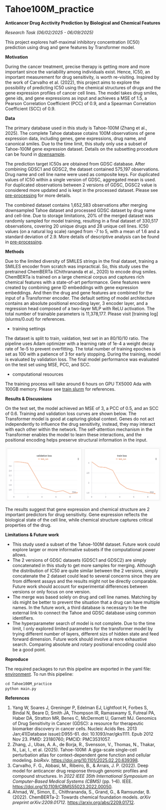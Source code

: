 # Tahoe100M_practice

**Anticancer Drug Acctivity Prediction by Biological and Chemical Features**

*Research Task (06/02/2025 - 06/09/2025)*

This project explores half-maximal inhibitory concentration (IC50) prediction using drug and gene features by Transformer model.

**Motivation**

During the cancer treatment, precise therapy is getting more and more important since the variability among individuals exist. Hence, IC50, an important measurement for drug sensitivity, is worth re-visiting. Inspired by the work of Carvalho et al. (2022), this project aims to explore the possibility of predicting IC50 using the chemical structures of drugs and the gene expression profiles of cancer cell lines. The model takes drug smiles, gene ids, and gene expressions as input and achieves a MSE of 1.5, a Pearson Correlation Coefficient (PCC) of 0.9, and a Spearman Correlation Coefficient (SCC) of 0.9.

**Data**

The primary database used in this study is Tahoe-100M (Zhang et al., 2025). The complete Tahoe database cotains 100M observations of gene expression data, including genes, gene expressions, drug name, and canonical smiles. Due to the time limit, this study only use a subset of Tahoe-100M gene expression dataset. Details on the subsetting procedure can be found in [downsample](downsample.py).

The prediction target IC50s are obtained from GDSC database. After combining GDSC1 and GDSC2, the dataset contained 575,197 observations. Drug name and cell line name were used as composite keys. For duplicated values of IC50 within a single version of GDSC, aggregated mean is used. For duplicated observations between 2 versions of GDSC, DGSC2 value is considered more updated and is kept in the processed dataset. Please see [pre-processing](preprocessing.ipynb) for more details.

The combined dataset contains 1,652,583 observations after merging downsampled Tahoe dataset and processed GDSC dataset by drug name and cell-line. Due to storage limitations, 20% of the merged dataset was randomly sampled for model training, resulting in a final dataset of 330,517 observations, covering 20 unique drugs and 28 unique cell lines. IC50 values (on a natural log scale) ranged from -7 to 5, with a mean of 1.6 and a standard deviation of 2.9. More details of descriptive analysis can be found in [pre-processing](preprocessing.ipynb).

**Methods**

Due to the limited diversity of SMILES strings in the final dataset, training a SMILES encoder from scratch was impractical. So, this study uses the pretrained ChemBERTa (Chithrananda et al., 2020) to encode drug smiles. ChemBERTa is trained on a large chemical corpus and captures rich chemical features with a state-of-art performance. Gene features were created by combining gene ID embeddings with gene expression embeddings. And then the drug and gene features are combined for the input of a Transformer encoder. The default setting of model architecture contains an absolute positional encoding layer, 3 encoder layer, and a regression head composed of a two-layer MLP with ReLU activation. The total number of trainable parameters is 11,378,177. Please visit [training log] (slurms/0.out) for references.

 - training settings

 The dataset is split to train, valdation, test set  in an 80/10/10 ratio. The pipeline uses Adam optimizer with a learning rate of 1e-4 a weight decay rate of 1e-5 to prevent overfitting. The total number of training epoches is set as 100 with a patience of 3 for early stopping. During the training, model is evaluated by validation loss. The final model performance was evaluated on the test set using MSE, PCC, and SCC.
 - computational resources

 The training process will take around 6 hours on GPU TX5000 Ada with 100GB memory. Please see [train slurm](train.sh) for references.

**Results & Discussions**

On the test set, the model achieved an MSE of 3, a PCC of 0.5, and an SCC of 0.6. Training and validation loss curves are shown below. The Transformer model is good at capturing global context. Genes do not act independently to influence the drug sensitivity, instead, they may interact with each other within the network. The self-attention mechanism in the Transformer enables the model to learn these interactions, and the positional encoding helps preserve structural information in the input.

![Training and Validation Loss Curve](train_val_loss.png)

The results suggest that gene expression and chemical structure are 2 important predictors for drug sensitivity. Gene expression reflects the biological state of the cell line, while chemical structure captures critical properties of the drug.


**Limitations & Future work**

 - This study used a subset of the Tahoe-100M dataset. Future work could explore larger or more informative subsets if the computational power allows.
 - The 2 versions of GDSC datasets (GDSC1 and GDSC2) are simply concatenated in this study to get more samples for merging. Although the distribution of IC50 are quite similar between the 2 versions, simply concatenate the 2 dataset could lead to several concerns since they are from different assays and the results might not be directly comparable. Future work should account for experimental differences between versions or only focus on one version.
 - The merge was based solely on drug and cell line names. Matching by ids might be better to prevent the situation that a drug can have multiple names. In the future work, a third database is necessary to be the external link to connect the Tahoe and GDSC database using common identifiers.
 - The hyperparameter search of model is not complete. Due to the time limit, I only explored limited parameters for the transformer model by trying different number of layers, different sizs of hidden state and feed forward dimension. Future work should involve a more exhaustive search. Comparing absolute and rotary positional encoding could also be a good point.


**Reproduce**

The required packages to run this pipeline are exported in the yaml file: [environment](env.yaml).
To run this pipeline:
```
cd Tahoe100M_practice
python main.py
```

**References**
1. Yang W, Soares J, Greninger P, Edelman EJ, Lightfoot H, Forbes S, Bindal N, Beare D, Smith JA, Thompson IR, Ramaswamy S, Futreal PA, Haber DA, Stratton MR, Benes C, McDermott U, Garnett MJ. Genomics of Drug Sensitivity in Cancer (GDSC): a resource for therapeutic biomarker discovery in cancer cells. Nucleic Acids Res. 2013 Jan;41(Database issue):D955-61. doi: 10.1093/nar/gks1111. Epub 2012 Nov 23. PMID: 23180760; PMCID: PMC3531057.
2. Zhang, J., Ubas, A. A., de Borja, R., Svensson, V., Thomas, N., Thakar, N., Lai, I., et al. (2025). Tahoe-100M: A giga-scale single-cell perturbation atlas for context-dependent gene function and cellular modeling. *bioRxiv*. https://doi.org/10.1101/2025.02.20.639398.
3. Carvalho, F. G., Abbasi, M., Ribeiro, B., & Arrais, J. P. (2022). Deep model for anticancer drug response through genomic profiles and compound structures. In *2022 IEEE 35th International Symposium on Computer-Based Medical Systems (CBMS)* (pp. 1–6). IEEE. https://doi.org/10.1109/CBMS55023.2022.00050.
4. Ahmad, W., Simon, E., Chithrananda, S., Grand, G., & Ramsundar, B. (2022). ChemBERTa-2: Towards chemical foundation models. *arXiv preprint arXiv:2209.01712*. https://arxiv.org/abs/2209.01712.